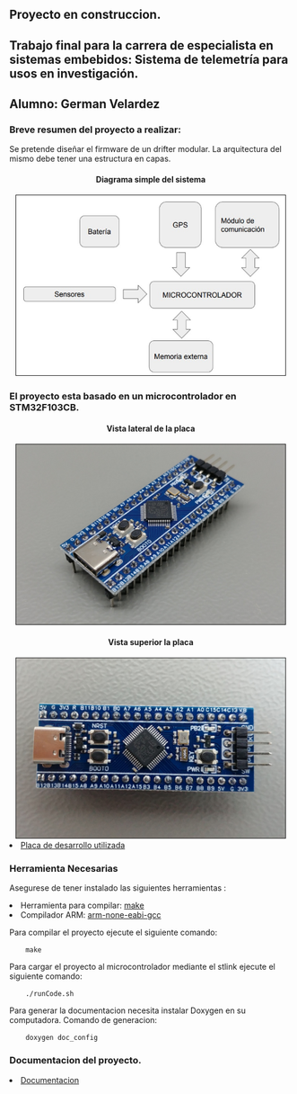 ## Proyecto en construccion.

 


<h2>
    Trabajo final para la carrera de especialista en sistemas embebidos: 
    Sistema de telemetría para usos en investigación.
</h2>

## Alumno: German Velardez

### Breve resumen del proyecto a realizar:



<p>Se pretende diseñar el firmware de un drifter modular. La arquitectura del mismo debe tener una estructura en capas.
</p>


 <h4 align="center">Diagrama simple del sistema</h4>
 <div align="center" >
<img  src="img/diagrama_sistema.jpg" border="1px" 
     height="320px" width="480px"/>
</div>

### El proyecto esta basado en un microcontrolador en STM32F103CB.

 <h4 align="center">Vista lateral de la placa</h4>
 <div align="center" >
<img  src="img/STM32F103CB_1.jpg" border="1px" 
     height="320px" width="480px"/>
</div>

 <h4 align="center">Vista superior la placa</h4>
 <div align="center" >
<img  src="img/STM32F103CB_2.jpg" border="1px" 
     height="320px" width="480px"/>
</div>



 <lu>
    <li>
             <a HREF="https://stm32-base.org/boards/STM32F103C8T6-WeAct-Blue-Pill-Plus-Clone.html">Placa de desarrollo utilizada</a>
    </li> 
</lu>

### Herramienta Necesarias
Asegurese de tener instalado las siguientes herramientas :

<lu>
    <li>
      Herramienta para compilar: 
      <a HREF="https://www.gnu.org/software/make/">make</a>      
    </li> 
    <li>
       Compilador ARM:
      <a HREF="https://developer.arm.com/tools-and-software/open-source-software/developer-tools/gnu-toolchain/gnu-rm/downloads">arm-none-eabi-gcc</a> 
    </li> 
</lu>



Para compilar el proyecto ejecute el siguiente comando:
``` 
    make
```

Para cargar el proyecto al microcontrolador mediante el stlink ejecute el siguiente comando:
``` 
    ./runCode.sh
```

 
 
 Para generar la documentacion necesita instalar Doxygen en su computadora. Comando de generacion:
```
    doxygen doc_config
 ```
 ### Documentacion del proyecto.
 <lu>
    <li>
             <a HREF="https://germanvelardez2018.github.io/SIMO-STM32-framework/">Documentacion</a>
    </li> 
</lu>